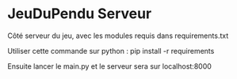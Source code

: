 # JeuDuPendu Serveur
Côté serveur du jeu, avec les modules requis dans requirements.txt 

Utiliser cette commande sur python : 
pip install -r requirements 

Ensuite lancer le main.py et le serveur sera sur localhost:8000